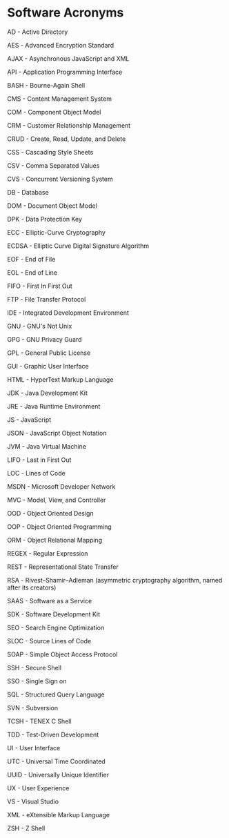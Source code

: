 # Software Acronyms

AD - Active Directory

AES - Advanced Encryption Standard

AJAX - Asynchronous JavaScript and XML

API - Application Programming Interface

BASH - Bourne-Again Shell

CMS - Content Management System

COM - Component Object Model

CRM - Customer Relationship Management

CRUD - Create, Read, Update, and Delete

CSS - Cascading Style Sheets

CSV - Comma Separated Values

CVS - Concurrent Versioning System

DB - Database

DOM - Document Object Model

DPK - Data Protection Key

ECC - Elliptic-Curve Cryptography

ECDSA - Elliptic Curve Digital Signature Algorithm

EOF - End of File

EOL - End of Line

FIFO - First In First Out

FTP - File Transfer Protocol

IDE - Integrated Development Environment

GNU - GNU's Not Unix

GPG - GNU Privacy Guard

GPL - General Public License

GUI - Graphic User Interface

HTML - HyperText Markup Language

JDK - Java Development Kit

JRE - Java Runtime Environment

JS - JavaScript

JSON - JavaScript Object Notation

JVM - Java Virtual Machine

LIFO - Last in First Out

LOC - Lines of Code

MSDN - Microsoft Developer Network

MVC - Model, View, and Controller

OOD - Object Oriented Design

OOP - Object Oriented Programming

ORM - Object Relational Mapping

REGEX - Regular Expression

REST - Representational State Transfer

RSA - Rivest–Shamir–Adleman (asymmetric cryptography algorithm, named after its creators)

SAAS - Software as a Service

SDK - Software Development Kit

SEO - Search Engine Optimization

SLOC - Source Lines of Code

SOAP - Simple Object Access Protocol

SSH - Secure Shell

SSO - Single Sign on

SQL - Structured Query Language

SVN - Subversion

TCSH - TENEX C Shell

TDD - Test-Driven Development

UI - User Interface

UTC - Universal Time Coordinated

UUID - Universally Unique Identifier

UX - User Experience

VS - Visual Studio

XML - eXtensible Markup Language

ZSH - Z Shell
